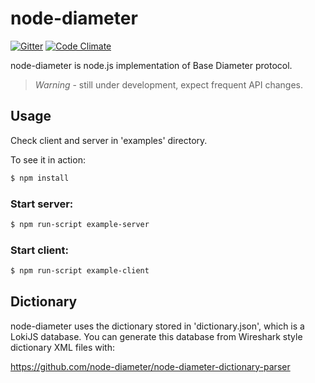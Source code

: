 # node-diameter

[![Gitter](https://img.shields.io/badge/GITTER-join%20chat-green.svg)](https://gitter.im/node-diameter/node-diameter?utm_source=badge&utm_medium=badge&utm_campaign=pr-badge)
[![Code Climate](https://codeclimate.com/github/node-diameter/node-diameter/badges/gpa.svg)](https://codeclimate.com/github/node-diameter/node-diameter)

node-diameter is node.js implementation of Base Diameter protocol. 

> *Warning* - still under development, expect frequent API changes. 

## Usage

Check client and server in 'examples' directory. 

To see it in action:

````bash
$ npm install
````

### Start server:
````bash
$ npm run-script example-server
````

### Start client:
````bash
$ npm run-script example-client
````

## Dictionary

node-diameter uses the dictionary stored in 'dictionary.json', which is a LokiJS database. You can generate this database from Wireshark style dictionary XML files with:

https://github.com/node-diameter/node-diameter-dictionary-parser
